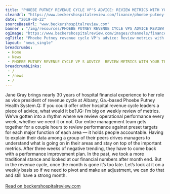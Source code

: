 ```yaml
--- 
title: "PHOEBE PUTNEY REVENUE CYCLE VP'S ADVICE: REVIEW METRICS WITH YOUR TEAM WEEKLY"
cleanUrl: "https://www.beckershospitalreview.com/finance/phoebe-putney-revenue-cycle-vp-s-advice-review-metrics-with-your-team-weekly.html"
date: "2019-08-22"
sourceBaseUrl: "www.beckershospitalreview.com"
banner : "/img/resources/PHOEBE PUTNEY REVENUE CYCLE VPS ADVICE REVIEW METRICS WITH YOUR TEAM WEEKLY.png"
ogImage: "https://www.beckershospitalreview.com/images/channels/finance/5.jpg"
ogTitle: "Phoebe Putney revenue cycle VP's advice: Review metrics with your team weekly. Jane Gray brings nearly 30 years of hospital financial experience to her role as vice president of revenue cycle at Albany, Ga.-based Phoebe Putney Health System."
layout: "news_single"
breadcrumbs:
 - Home
 - News
 - PHOEBE PUTNEY REVENUE CYCLE VP S ADVICE  REVIEW METRICS WITH YOUR TEAM WEEKLY
breadcrumbLinks:
 - / 
 - /news
 - / 
---
```

Jane Gray brings nearly 30 years of hospital financial experience to her role as vice president of revenue cycle at Albany, Ga.-based Phoebe Putney Health System.Q: If you could offer other hospital revenue cycle leaders a piece of advice, what would it be?JG: I’m big on weekly review of metrics. We’ve gotten into a rhythm where we review operational performance every week, whether we need it or not. Our entire management team gets together for a couple hours to review performance against preset targets for each major function of each area — it holds people accountable. Having to explain their data among a group of their peers drives managers to understand what is going on in their areas and stay on top of the important metrics. After three weeks of negative trending, they have to come back with a performance improvement plan. In the past, we took a more traditional stance and looked at our financial numbers after month end. But in the revenue cycle, once the month is gone it’s too late. Let’s look at it on a weekly basis so if we need to pivot and make an adjustment, we can do that and still have a strong month.<br><br><a href="https://www.beckershospitalreview.com/finance/phoebe-putney-revenue-cycle-vp-s-advice-review-metrics-with-your-team-weekly.html">Read on beckershospitalreview.com</a>
